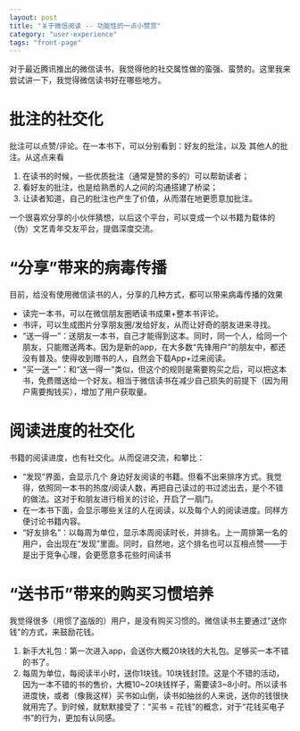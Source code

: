 ```yaml
---
layout: post
title: "关于微信阅读 -- 功能性的一点小赞赏"
category: "user-experience"
tags: "front-page"
---
```


对于最近腾讯推出的微信读书，我觉得他的社交属性做的蛮强、蛮赞的。这里我来尝试讲一下，我觉得微信读书好在哪些地方。


# 批注的社交化

批注可以点赞/评论。在一本书下，可以分别看到：好友的批注，以及 其他人的批注。从这点来看

1. 在读书的时候，一些优质批注（通常是赞的多的）可以帮助读者；
2. 看好友的批注，也是给熟悉的人之间的沟通搭建了桥梁；
3. 让读者知道，自己的批注也产生了价值，从而潜在地更愿意加批注。

一个很喜欢分享的小伙伴猜想，以后这个平台，可以变成一个以书籍为载体的（伪）文艺青年交友平台，提倡深度交流。


# “分享”带来的病毒传播
目前，给没有使用微信读书的人，分享的几种方式，都可以带来病毒传播的效果

- 读完一本书，可以在微信朋友圈晒读书成果+整本书评论。
- 书评，可以生成图片分享朋友圈/发给好友，从而让好奇的朋友进来寻找。
- “送一得一”：送朋友一本书，自己才能得到这本。同时，同一个人，给同一个朋友，只能赠送两本。因为是新的app，在大多数“先锋用户”的朋友中，都还没有普及。使得收到赠书的人，自然会下载App+过来阅读。
- “买一送一”：和“送一得一”类似，但这个的规则是需要购买之后，可以把这本书，免费赠送给一个好友。相当于微信读书在减少自己损失的前提下（因为用户需要掏钱买），增加了用户获取量。


# 阅读进度的社交化

书籍的阅读进度，也有社交化。从而促进交流，和攀比：

- “发现”界面，会显示几个 身边好友阅读的书籍。但看不出来排序方式。我觉得，依照同一本书的热度/阅读人数，再把自己读过的书过滤出去，是个不错的做法。这对于和朋友进行相关的讨论，开启了一扇门。
- 在一本书下面，会显示哪些关注的人在阅读，以及每个人的阅读进度。同样方便讨论书籍内容。
- “好友排名”：以每周为单位，显示本周阅读时长，并排名。上一周排第一名的用户，会出现在“发现”里面。同时，自然地，这个排名也可以互相点赞——于是出于竞争心理，会更愿意多花些时间读书

# “送书币”带来的购买习惯培养
我觉得很多（用惯了盗版的）用户，是没有购买习惯的。微信读书主要通过"送你钱"的方式，来鼓励花钱。

1. 新手大礼包：第一次进入app，会送你大概20块钱的大礼包。足够买一本不错的书了。
2. 每周为单位，每阅读半小时，送你1块钱。10块钱封顶。这是个不错的活动，因为一本不错的书的售价，大概10~20块钱样子，需要读3~8小时。所以读书进度快，或者（像我这样）买书如山倒，读书如抽丝的人来说，送你的钱很快就用完了。到时候，就默默接受了：“买书 = 花钱”的概念，对于“花钱买电子书”的行为，更加有认同感。

